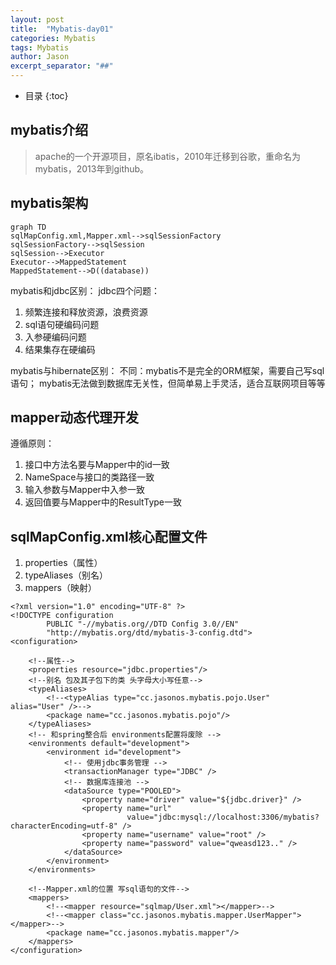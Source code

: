 ```yaml
---
layout: post
title:  "Mybatis-day01"
categories: Mybatis
tags: Mybatis
author: Jason
excerpt_separator: "##"
---
```


* 目录
{:toc}

## mybatis介绍

> apache的一个开源项目，原名ibatis，2010年迁移到谷歌，重命名为mybatis，2013年到github。

## mybatis架构


```
graph TD
sqlMapConfig.xml,Mapper.xml-->sqlSessionFactory
sqlSessionFactory-->sqlSession
sqlSession-->Executor
Executor-->MappedStatement
MappedStatement-->D((database))
```
mybatis和jdbc区别：
jdbc四个问题：
1. 频繁连接和释放资源，浪费资源
2. sql语句硬编码问题
3. 入参硬编码问题
4. 结果集存在硬编码 

mybatis与hibernate区别：
不同：mybatis不是完全的ORM框架，需要自己写sql语句；
mybatis无法做到数据库无关性，但简单易上手灵活，适合互联网项目等等

## mapper动态代理开发

遵循原则：
1. 接口中方法名要与Mapper中的id一致
2. NameSpace与接口的类路径一致
3. 输入参数与Mapper中入参一致
4. 返回值要与Mapper中的ResultType一致

## sqlMapConfig.xml核心配置文件

1. properties（属性）
2. typeAliases（别名）
3. mappers（映射）

```
<?xml version="1.0" encoding="UTF-8" ?>
<!DOCTYPE configuration
        PUBLIC "-//mybatis.org//DTD Config 3.0//EN"
        "http://mybatis.org/dtd/mybatis-3-config.dtd">
<configuration>

    <!--属性-->
    <properties resource="jdbc.properties"/>
    <!--别名 包及其子包下的类 头字母大小写任意-->
    <typeAliases>
        <!--<typeAlias type="cc.jasonos.mybatis.pojo.User" alias="User" />-->
        <package name="cc.jasonos.mybatis.pojo"/>
    </typeAliases>
    <!-- 和spring整合后 environments配置将废除 -->
    <environments default="development">
        <environment id="development">
            <!-- 使用jdbc事务管理 -->
            <transactionManager type="JDBC" />
            <!-- 数据库连接池 -->
            <dataSource type="POOLED">
                <property name="driver" value="${jdbc.driver}" />
                <property name="url"
                          value="jdbc:mysql://localhost:3306/mybatis?characterEncoding=utf-8" />
                <property name="username" value="root" />
                <property name="password" value="qweasd123.." />
            </dataSource>
        </environment>
    </environments>

    <!--Mapper.xml的位置 写sql语句的文件-->
    <mappers>
        <!--<mapper resource="sqlmap/User.xml"></mapper>-->
        <!--<mapper class="cc.jasonos.mybatis.mapper.UserMapper"></mapper>-->
        <package name="cc.jasonos.mybatis.mapper"/>
    </mappers>
</configuration>
```


